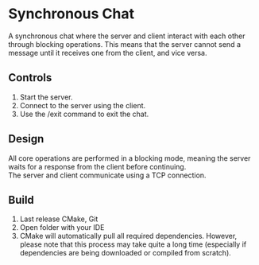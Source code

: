 # Synchronous Chat
A synchronous chat where the server and client interact with each other through blocking operations. This means that the server cannot send a message until it receives one from the client, and vice versa.  

## Controls
1. Start the server.  
2. Connect to the server using the client.  
3. Use the /exit command to exit the chat.  

## Design
All core operations are performed in a blocking mode, meaning the server waits for a response from the client before continuing.  
The server and client communicate using a TCP connection.  

## Build
1. Last release CMake, Git  
2. Open folder with your IDE  
3. CMake will automatically pull all required dependencies. However, please note that this process may take quite a long time (especially if dependencies are being downloaded or compiled from scratch).  
